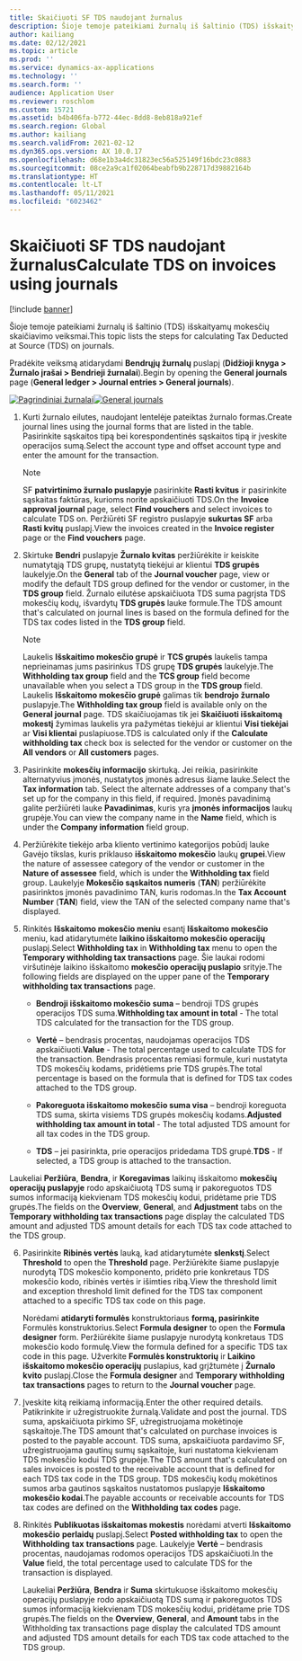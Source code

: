 ```yaml
---
title: Skaičiuoti SF TDS naudojant žurnalus
description: Šioje temoje pateikiami žurnalų iš šaltinio (TDS) išskaityamų mokesčių skaičiavimo veiksmai.
author: kailiang
ms.date: 02/12/2021
ms.topic: article
ms.prod: ''
ms.service: dynamics-ax-applications
ms.technology: ''
ms.search.form: ''
audience: Application User
ms.reviewer: roschlom
ms.custom: 15721
ms.assetid: b4b406fa-b772-44ec-8dd8-8eb818a921ef
ms.search.region: Global
ms.author: kailiang
ms.search.validFrom: 2021-02-12
ms.dyn365.ops.version: AX 10.0.17
ms.openlocfilehash: d68e1b3a4dc31823ec56a525149f16bdc23c0883
ms.sourcegitcommit: 08ce2a9ca1f02064beabfb9b228717d39882164b
ms.translationtype: HT
ms.contentlocale: lt-LT
ms.lasthandoff: 05/11/2021
ms.locfileid: "6023462"
---
```

# <a name="calculate-tds-on-invoices-using-journals"></a><span data-ttu-id="f1f01-103">Skaičiuoti SF TDS naudojant žurnalus</span><span class="sxs-lookup"><span data-stu-id="f1f01-103">Calculate TDS on invoices using journals</span></span>

[!include [banner](../includes/banner.md)]

<span data-ttu-id="f1f01-104">Šioje temoje pateikiami žurnalų iš šaltinio (TDS) išskaityamų mokesčių skaičiavimo veiksmai.</span><span class="sxs-lookup"><span data-stu-id="f1f01-104">This topic lists the steps for calculating Tax Deducted at Source (TDS) on journals.</span></span>

<span data-ttu-id="f1f01-105">Pradėkite veiksmą atidarydami **Bendrųjų žurnalų** puslapį (**Didžioji knyga > Žurnalo įrašai > Bendrieji žurnalai**).</span><span class="sxs-lookup"><span data-stu-id="f1f01-105">Begin by opening the **General journals** page (**General ledger > Journal entries > General journals**).</span></span>

<span data-ttu-id="f1f01-106">[![Pagrindiniai žurnalai](./media/apac-ind-TDS-57.png)](./media/apac-ind-TDS-57.png)</span><span class="sxs-lookup"><span data-stu-id="f1f01-106">[![General journals](./media/apac-ind-TDS-57.png)](./media/apac-ind-TDS-57.png)</span></span>

1. <span data-ttu-id="f1f01-107">Kurti žurnalo eilutes, naudojant lentelėje pateiktas žurnalo formas.</span><span class="sxs-lookup"><span data-stu-id="f1f01-107">Create journal lines using the journal forms that are listed in the table.</span></span> <span data-ttu-id="f1f01-108">Pasirinkite sąskaitos tipą bei korespondentinės sąskaitos tipą ir įveskite operacijos sumą.</span><span class="sxs-lookup"><span data-stu-id="f1f01-108">Select the account type and offset account type and enter the amount for the transaction.</span></span> 

   > [!NOTE]
   > <span data-ttu-id="f1f01-109">SF **patvirtinimo žurnalo puslapyje** pasirinkite **Rasti kvitus** ir pasirinkite sąskaitas faktūras, kurioms norite apskaičiuoti TDS.</span><span class="sxs-lookup"><span data-stu-id="f1f01-109">On the **Invoice approval journal** page, select **Find vouchers** and select invoices to calculate TDS on.</span></span> <span data-ttu-id="f1f01-110">Peržiūrėti SF registro puslapyje **sukurtas SF** arba **Rasti kvitų** puslapį.</span><span class="sxs-lookup"><span data-stu-id="f1f01-110">View the invoices created in the **Invoice register** page or the **Find vouchers** page.</span></span>  

2. <span data-ttu-id="f1f01-111">Skirtuke **Bendri** puslapyje **Žurnalo kvitas** peržiūrėkite ir keiskite numatytąją TDS grupę, nustatytą tiekėjui ar klientui **TDS grupės** laukelyje.</span><span class="sxs-lookup"><span data-stu-id="f1f01-111">On the **General** tab of the **Journal voucher** page, view or modify the default TDS group defined for the vendor or customer, in the **TDS group** field.</span></span> <span data-ttu-id="f1f01-112">Žurnalo eilutėse apskaičiuota TDS suma pagrįsta TDS mokesčių kodų, išvardytų **TDS grupės** lauke formule.</span><span class="sxs-lookup"><span data-stu-id="f1f01-112">The TDS amount that's calculated on journal lines is based on the formula defined for the TDS tax codes listed in the **TDS group** field.</span></span> 

   > [!NOTE]
   > <span data-ttu-id="f1f01-113">Laukelis **Išskaitimo mokesčio grupė**  ir **TCS grupės** laukelis tampa neprieinamas jums pasirinkus TDS grupę **TDS grupės** laukelyje.</span><span class="sxs-lookup"><span data-stu-id="f1f01-113">The **Withholding tax group**  field and the **TCS group** field become unavailable when you select a TDS group in the **TDS group** field.</span></span> <span data-ttu-id="f1f01-114">Laukelis **Išskaitomo mokesčio grupė** galimas tik **bendrojo žurnalo** puslapyje.</span><span class="sxs-lookup"><span data-stu-id="f1f01-114">The **Withholding tax group** field is available only on the **General journal** page.</span></span> <span data-ttu-id="f1f01-115">TDS skaičiuojamas tik jei **Skaičiuoti išskaitomą mokestį** žymimas laukelis yra pažymėtas tiekėjui ar klientui **Visi tiekėjai** ar **Visi klientai** puslapiuose.</span><span class="sxs-lookup"><span data-stu-id="f1f01-115">TDS is calculated only if the **Calculate withholding tax** check box is selected for the vendor or customer on the **All vendors** or **All customers** pages.</span></span>   

3. <span data-ttu-id="f1f01-116">Pasirinkite **mokesčių informacijo** skirtuką. Jei reikia, pasirinkite alternatyvius įmonės, nustatytos įmonės adresus šiame lauke.</span><span class="sxs-lookup"><span data-stu-id="f1f01-116">Select the **Tax information** tab. Select the alternate addresses of a company that's set up for the company in this field, if required.</span></span> <span data-ttu-id="f1f01-117">Įmonės pavadinimą galite peržiūrėti lauke **Pavadinimas**, kuris yra **įmonės informacijos** laukų grupėje.</span><span class="sxs-lookup"><span data-stu-id="f1f01-117">You can view the company name in the **Name** field, which is under the **Company information** field group.</span></span> 

4. <span data-ttu-id="f1f01-118">Peržiūrėkite tiekėjo arba kliento vertinimo kategorijos pobūdį lauke Gavėjo tikslas, kuris priklauso **išskaitomo mokesčio** laukų **grupei**.</span><span class="sxs-lookup"><span data-stu-id="f1f01-118">View the nature of assessee category of the vendor or customer in the **Nature of assessee** field, which is under the **Withholding tax** field group.</span></span> <span data-ttu-id="f1f01-119">Laukelyje **Mokesčio sąskaitos numeris** (**TAN**) peržiūrėkite pasirinktos įmonės pavadinimo TAN, kuris rodomas.</span><span class="sxs-lookup"><span data-stu-id="f1f01-119">In the **Tax Account Number** (**TAN**) field, view the TAN of the selected company name that's displayed.</span></span>  

5. <span data-ttu-id="f1f01-120">Rinkitės **Išskaitomo mokesčio meniu** esantį **Išskaitomo mokesčio** meniu, kad atidarytumėte **laikino išskaitomo mokesčio operacijų** puslapį.</span><span class="sxs-lookup"><span data-stu-id="f1f01-120">Select **Withholding tax** in **Withholding tax** menu to open the **Temporary withholding tax transactions** page.</span></span> <span data-ttu-id="f1f01-121">Šie laukai rodomi viršutinėje laikino išskaitomo **mokesčio operacijų puslapio** srityje.</span><span class="sxs-lookup"><span data-stu-id="f1f01-121">The following fields are displayed on the upper pane of the **Temporary withholding tax transactions** page.</span></span>

   - <span data-ttu-id="f1f01-122">**Bendroji išskaitomo mokesčio suma** – bendroji TDS grupės operacijos TDS suma.</span><span class="sxs-lookup"><span data-stu-id="f1f01-122">**Withholding tax amount in total** - The total TDS calculated for the transaction for the TDS group.</span></span>

   - <span data-ttu-id="f1f01-123">**Vertė** – bendrasis procentas, naudojamas operacijos TDS apskaičiuoti.</span><span class="sxs-lookup"><span data-stu-id="f1f01-123">**Value** - The total percentage used to calculate TDS for the transaction.</span></span> <span data-ttu-id="f1f01-124">Bendrasis procentas remiasi formule, kuri nustatyta TDS mokesčių kodams, pridėtiems prie TDS grupės.</span><span class="sxs-lookup"><span data-stu-id="f1f01-124">The total percentage is based on the formula that is defined for TDS tax codes attached to the TDS group.</span></span>

   - <span data-ttu-id="f1f01-125">**Pakoreguota išskaitomo mokesčio suma visa** – bendroji koreguota TDS suma, skirta visiems TDS grupės mokesčių kodams.</span><span class="sxs-lookup"><span data-stu-id="f1f01-125">**Adjusted withholding tax amount in total** - The total adjusted TDS amount for all tax codes in the TDS group.</span></span>

   - <span data-ttu-id="f1f01-126">**TDS** – jei pasirinkta, prie operacijos pridedama TDS grupė.</span><span class="sxs-lookup"><span data-stu-id="f1f01-126">**TDS** - If selected, a TDS group is attached to the transaction.</span></span>

  <span data-ttu-id="f1f01-127">Laukeliai **Peržiūra**, **Bendra**, ir **Koregavimas** laikinų išskaitomo **mokesčių operacijų puslapyje** rodo apskaičiuotą TDS sumą ir pakoreguotos TDS sumos informaciją kiekvienam TDS mokesčių kodui, pridėtame prie TDS grupės.</span><span class="sxs-lookup"><span data-stu-id="f1f01-127">The fields on the **Overview**, **General**, and **Adjustment** tabs on the **Temporary withholding tax transactions** page display the calculated TDS amount and adjusted TDS amount details for each TDS tax code attached to the TDS group.</span></span>

6. <span data-ttu-id="f1f01-128">Pasirinkite **Ribinės vertės** lauką, kad atidarytumėte **slenkstį**.</span><span class="sxs-lookup"><span data-stu-id="f1f01-128">Select **Threshold** to open the **Threshold** page.</span></span> <span data-ttu-id="f1f01-129">Peržiūrėkite šiame puslapyje nurodytą TDS mokesčio komponento, pridėto prie konkretaus TDS mokesčio kodo, ribinės vertės ir išimties ribą.</span><span class="sxs-lookup"><span data-stu-id="f1f01-129">View the threshold limit and exception threshold limit defined for the TDS tax component attached to a specific TDS tax code on this page.</span></span>

   <span data-ttu-id="f1f01-130">Norėdami **atidaryti formulės** konstruktoriaus **formą, pasirinkite** Formulės konstruktorius.</span><span class="sxs-lookup"><span data-stu-id="f1f01-130">Select **Formula designer** to open the **Formula designer** form.</span></span> <span data-ttu-id="f1f01-131">Peržiūrėkite šiame puslapyje nurodytą konkretaus TDS mokesčio kodo formulę.</span><span class="sxs-lookup"><span data-stu-id="f1f01-131">View the formula defined for a specific TDS tax code in this page.</span></span> <span data-ttu-id="f1f01-132">Užverkite **Formulės konstruktorių** ir **Laikino išskaitomo mokesčio operacijų** puslapius, kad grįžtumėte į **Žurnalo kvito** puslapį.</span><span class="sxs-lookup"><span data-stu-id="f1f01-132">Close the **Formula designer** and **Temporary withholding tax transactions** pages to return to the **Journal voucher** page.</span></span>

8. <span data-ttu-id="f1f01-133">Įveskite kitą reikiamą informaciją.</span><span class="sxs-lookup"><span data-stu-id="f1f01-133">Enter the other required details.</span></span> <span data-ttu-id="f1f01-134">Patikrinkite ir užregistruokite žurnalą.</span><span class="sxs-lookup"><span data-stu-id="f1f01-134">Validate and post the journal.</span></span> <span data-ttu-id="f1f01-135">TDS suma, apskaičiuota pirkimo SF, užregistruojama mokėtinoje sąskaitoje.</span><span class="sxs-lookup"><span data-stu-id="f1f01-135">The TDS amount that's calculated on purchase invoices is posted to the payable account.</span></span> <span data-ttu-id="f1f01-136">TDS suma, apskaičiuota pardavimo SF, užregistruojama gautinų sumų sąskaitoje, kuri nustatoma kiekvienam TDS mokesčio kodui TDS grupėje.</span><span class="sxs-lookup"><span data-stu-id="f1f01-136">The TDS amount that's calculated on sales invoices is posted to the receivable account that is defined for each TDS tax code in the TDS group.</span></span> <span data-ttu-id="f1f01-137">TDS mokesčių kodų mokėtinos sumos arba gautinos sąskaitos nustatomos puslapyje **Išskaitomo mokesčio kodai**.</span><span class="sxs-lookup"><span data-stu-id="f1f01-137">The payable accounts or receivable accounts for TDS tax codes are defined on the **Withholding tax codes** page.</span></span>

9. <span data-ttu-id="f1f01-138">Rinkitės **Publikuotas išskaitomas mokestis** norėdami atverti **Išskaitomo** **mokesčio** **perlaidų** puslapį.</span><span class="sxs-lookup"><span data-stu-id="f1f01-138">Select **Posted withholding tax** to open the **Withholding** **tax** **transactions** page.</span></span> <span data-ttu-id="f1f01-139">Laukelyje **Vertė** – bendrasis procentas, naudojamas rodomos operacijos TDS apskaičiuoti.</span><span class="sxs-lookup"><span data-stu-id="f1f01-139">In the **Value** field, the total percentage used to calculate TDS for the transaction is displayed.</span></span>

   <span data-ttu-id="f1f01-140">Laukeliai **Peržiūra**, **Bendra** ir **Suma** skirtukuose išskaitomo mokesčių operacijų puslapyje rodo apskaičiuotą TDS sumą ir pakoreguotos TDS sumos informaciją kiekvienam TDS mokesčių kodui, pridėtame prie TDS grupės.</span><span class="sxs-lookup"><span data-stu-id="f1f01-140">The fields on the **Overview**, **General**, and **Amount** tabs in the Withholding tax transactions page display the calculated TDS amount and adjusted TDS amount details for each TDS tax code attached to the TDS group.</span></span>
